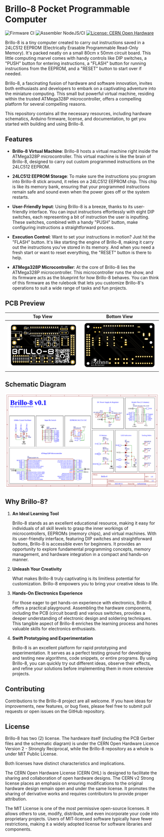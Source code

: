 # Brillo-8 Pocket Programmable Computer

![Firmware CI](https://github.com/nthnn/Brillo-8/actions/workflows/firmware.yml/badge.svg) ![Assembler NodeJS/CI](https://github.com/nthnn/Brillo-8/actions/workflows/assembler.yml/badge.svg)
[![License: CERN Open Hardware](https://img.shields.io/badge/License-CERN-Open-Hardware-yellow.svg)](LICENSE)

Brillo-8 is a tiny computer created to carry out instructions saved in a 24LC512 EEPROM (Electrically Erasable Programmable Read-Only Memory). It's packed neatly on a small 80cm x 50mm circuit board. This little computing marvel comes with handy controls like DIP switches, a "PUSH" button for entering instructions, a "FLASH" button for running instructions from the EEPROM, and a "RESET" button to start over if needed.

Brillo-8, a fascinating fusion of hardware and software innovation, invites both enthusiasts and developers to embark on a captivating adventure into the miniature computing. This small but powerful virtual machine, residing within the trusted ATMega328P microcontroller, offers a compelling platform for several compelling reasons.

This repository contains all the necessary resources, including hardware schematics, Arduino firmware, license, and documentation, to get you started with building and using Brillo-8.

## Features

- **Brillo-8 Virtual Machine**: Brillo-8 hosts a virtual machine right inside the ATMega328P microcontroller. This virtual machine is like the brain of Brillo-8, designed to carry out custom programmed instructions on the 24LC512 EEPROM.

- **24LC512 EEPROM Storage**: To make sure the instructions you program into Brillo-8 stick around, it relies on a 24LC512 EEPROM chip. This chip is like its memory bank, ensuring that your programmed instructions remain safe and sound even when the power goes off or the system restarts.

- **User-Friendly Input**: Using Brillo-8 is a breeze, thanks to its user-friendly interface. You can input instructions effortlessly with eight DIP switches, each representing a bit of instruction the user is inputting. These switches, combined with a handy "PUSH" button, make configuring instructions a straightforward process.

- **Execution Control**: Want to set your instructions in motion? Just hit the "FLASH" button. It's like starting the engine of Brillo-8, making it carry out the instructions you've stored in its memory. And when you need a fresh start or want to reset everything, the "RESET" button is there to help.

- **ATMega328P Microcontroller**: At the core of Brillo-8 lies the ATMega328P microcontroller. This microcontroller runs the show, and its firmware acts as the blueprint for how Brillo-8 behaves. You can think of this firmware as the rulebook that lets you customize Brillo-8's operations to suit a wide range of tasks and fun projects.

## PCB Preview

| Top View | Bottom View |
|--------------|-----------------|
| ![Brillo-8 PCB Top View](./assets/brillo-8_v0.1_top.svg) | ![Brillo-8 PCB Bottom View](./assets/brillo-8_v0.1_bottom.svg) |

## Schematic Diagram

![Brillo-8 Schematic Diagram](./schematics/brillo-8_v0.1.png)

## Why Brillo-8?

1. **An Ideal Learning Tool**

    Brillo-8 stands as an excellent educational resource, making it easy for individuals of all skill levels to grasp the inner workings of microcontrollers, EEPROMs (memory chips), and virtual machines. With its user-friendly interface, featuring DIP switches and straightforward buttons, Brillo-8 is accessible even for beginners. It provides an opportunity to explore fundamental programming concepts, memory management, and hardware integration in a compact and hands-on manner.

2. **Unleash Your Creativity**

    What makes Brillo-8 truly captivating is its limitless potential for customization.  Brillo-8 empowers you to bring your creative ideas to life.

3. **Hands-On Electronics Experience**

    For those eager to get hands-on experience with electronics, Brillo-8 offers a practical playground. Assembling the hardware components, including the PCB (circuit board) and various switches, provides a deeper understanding of electronic design and soldering techniques. This tangible aspect of Brillo-8 enriches the learning process and hones valuable skills for electronics enthusiasts.

4. **Swift Prototyping and Experimentation**

    Brillo-8 is an excellent platform for rapid prototyping and experimentation. It serves as a perfect testing ground for developing and testing new algorithms, code snippets, or entire programs. By using Brillo-8, you can quickly try out different ideas, observe their effects, and refine your solutions before implementing them in more extensive projects.

## Contributing

Contributions to the Brillo-8 project are all welcome. If you have ideas for improvements, new features, or bug fixes, please feel free to submit pull requests or open issues on the GitHub repository.

## License

Brillo-8 has two (2) license. The hardware itself (including the PCB Gerber files and the schematic diagram) is under the CERN Open Hardware Licence Version 2 - Strongly Reciprocal, while the Brillo-8 repository as a whole is under MIT Public License.

Both licenses have distinct characteristics and implications.

The CERN Open Hardware License (CERN OHL) is designed to facilitate the sharing and collaboration of open hardware designs. The CERN v2 Strong license places an emphasis on ensuring modifications to the original hardware design remain open and under the same license. It promotes the sharing of derivative works and requires contributors to provide proper attribution.

The MIT License is one of the most permissive open-source licenses. It allows others to use, modify, distribute, and even incorporate your code into proprietary projects. Users of MIT-licensed software typically have fewer restrictions, making it a widely adopted license for software libraries and components.
